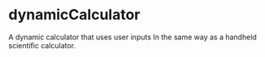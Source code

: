 # dynamicCalculator
A dynamic calculator that uses user inputs In the same way as a handheld scientific calculator. 
